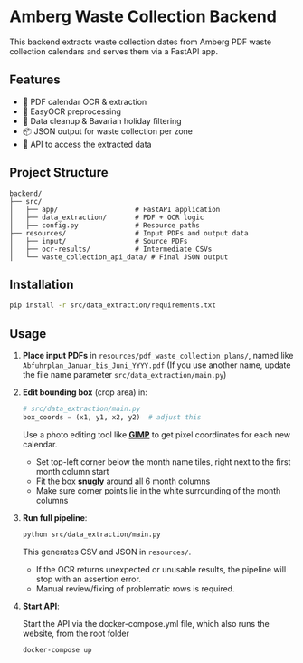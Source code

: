 # Amberg Waste Collection Backend

This backend extracts waste collection dates from Amberg PDF waste collection calendars and serves them via a FastAPI app.

## Features

* 📄 PDF calendar OCR & extraction
* 🧠 EasyOCR preprocessing
* 🧹 Data cleanup & Bavarian holiday filtering
* 📦 JSON output for waste collection per zone
* 🔗 API to access the extracted data

## Project Structure

```
backend/
├── src/
│   ├── app/                   # FastAPI application
│   ├── data_extraction/       # PDF + OCR logic
│   ├── config.py              # Resource paths
├── resources/                 # Input PDFs and output data
│   ├── input/                 # Source PDFs
│   ├── ocr-results/           # Intermediate CSVs
│   └── waste_collection_api_data/ # Final JSON output
```

## Installation

```bash
pip install -r src/data_extraction/requirements.txt
```

## Usage

1. **Place input PDFs** in `resources/pdf_waste_collection_plans/`, named like `Abfuhrplan_Januar_bis_Juni_YYYY.pdf` (If you use another name, update the file name parameter `src/data_extraction/main.py`)

2. **Edit bounding box** (crop area) in:

   ```python
   # src/data_extraction/main.py
   box_coords = (x1, y1, x2, y2)  # adjust this
   ```

   Use a photo editing tool like [**GIMP**](https://www.gimp.org) to get pixel coordinates for each new calendar.

   * Set top-left corner below the month name tiles, right next to the first month column start
   * Fit the box **snugly** around all 6 month columns
   * Make sure corner points lie in the white surrounding of the month columns

3. **Run full pipeline**:

   ```bash
   python src/data_extraction/main.py
   ```

   This generates CSV and JSON in `resources/`.

   * If the OCR returns unexpected or unusable results, the pipeline will stop with an assertion error.
   * Manual review/fixing of problematic rows is required.

4. **Start API**:

   Start the API via the docker-compose.yml file, which also runs the website, from the root folder

   ```bash
   docker-compose up
   ```

